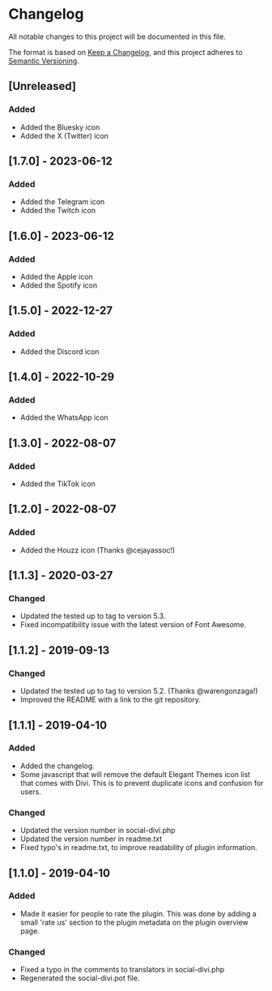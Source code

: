 # Changelog
All notable changes to this project will be documented in this file.

The format is based on [Keep a Changelog](https://keepachangelog.com/en/1.0.0/),
and this project adheres to [Semantic Versioning](https://semver.org/spec/v2.0.0.html).

## [Unreleased]

### Added
- Added the Bluesky icon
- Added the X (Twitter) icon

## [1.7.0] - 2023-06-12

### Added
- Added the Telegram icon
- Added the Twitch icon

## [1.6.0] - 2023-06-12

### Added
- Added the Apple icon
- Added the Spotify icon

## [1.5.0] - 2022-12-27

### Added
- Added the Discord icon

## [1.4.0] - 2022-10-29

### Added
- Added the WhatsApp icon

## [1.3.0] - 2022-08-07

### Added
- Added the TikTok icon

## [1.2.0] - 2022-08-07

### Added
- Added the Houzz icon (Thanks @cejayassoc!)

## [1.1.3] - 2020-03-27

### Changed
- Updated the tested up to tag to version 5.3.
- Fixed incompatibility issue with the latest version of Font Awesome.

## [1.1.2] - 2019-09-13

### Changed
- Updated the tested up to tag to version 5.2. (Thanks @warengonzaga!)
- Improved the README with a link to the git repository.

## [1.1.1] - 2019-04-10

### Added
- Added the changelog.
- Some javascript that will remove the default Elegant Themes icon list that comes with Divi. This is to prevent duplicate icons and confusion for users.

### Changed
- Updated the version number in social-divi.php
- Updated the version number in readme.txt
- Fixed typo's in readme.txt, to improve readability of plugin information.

## [1.1.0] - 2019-04-10

### Added
- Made it easier for people to rate the plugin. This was done by adding a small 'rate us' section to the plugin metadata on the plugin overview page.

### Changed
- Fixed a typo in the comments to translators in social-divi.php
- Regenerated the social-divi.pot file.
